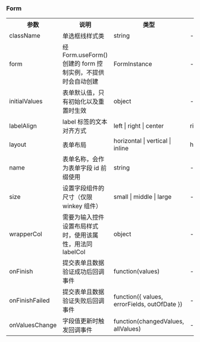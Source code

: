### Form

<table>
  <tbody>
    <tr>
      <th  width="15%">参数</th><th width="35%">说明</th><th width="35%">类型</th><th width="15%">默认值</th>
    </tr>
    <tr>
      <td width="15%">className</td><td width="35%">单选框线样式类</td><td width="35%">string</td><td width="15%">--</td>
    </tr>
    <tr>
      <td width="15%">form</td><td width="35%">经 Form.useForm() 创建的 form 控制实例，不提供时会自动创建</td><td width="35%">FormInstance</td><td width="15%">--</td>
    </tr>
    <tr>
      <td width="15%">initialValues</td><td width="35%">表单默认值，只有初始化以及重置时生效</td><td width="35%">object</td><td width="15%">--</td>
    </tr>
    <tr>
      <td width="15%">labelAlign</td><td width="35%">label 标签的文本对齐方式</td><td width="35%">left | right | center</td><td width="15%">right</td>
    </tr>
    <tr>
      <td width="15%">layout</td><td width="35%">表单布局</td><td width="35%">horizontal | vertical | inline</td><td width="15%">horizontal	</td>
    </tr>
    <tr>
      <td width="15%">name</td><td width="35%">表单名称，会作为表单字段 id 前缀使用</td><td width="35%">string</td><td width="15%">--</td>
    </tr>
    <tr>
      <td width="15%">size</td><td width="35%">设置字段组件的尺寸（仅限 winkey 组件）</td><td width="35%">small | middle | large</td><td width="15%">--</td>
    </tr>
    <tr>
      <td width="15%">wrapperCol</td><td width="35%">需要为输入控件设置布局样式时，使用该属性，用法同 labelCol</td><td width="35%">object</td><td width="15%">--</td>
    </tr>
    <tr>
      <td width="15%">onFinish</td><td width="35%">提交表单且数据验证成功后回调事件</td><td width="35%">function(values)</td><td width="15%">--</td>
    </tr>
    <tr>
      <td width="15%">onFinishFailed</td><td width="35%">提交表单且数据验证失败后回调事件</td><td width="35%">function({ values, errorFields, outOfDate })</td><td width="15%">--</td>
    </tr>
    <tr>
      <td width="15%">onValuesChange</td><td width="35%">字段值更新时触发回调事件</td><td width="35%">function(changedValues, allValues)</td><td width="15%">--</td>
    </tr>
  </tbody>
</table>
